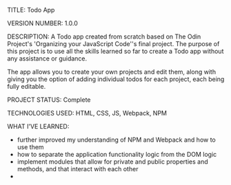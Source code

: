 TITLE: Todo App

VERSION NUMBER: 1.0.0

DESCRIPTION: A Todo app created from scratch based on The Odin Project's 'Organizing your JavaScript Code''s final project. The purpose of this project is to use all the skills learned so far to create a Todo app without any assistance or guidance. 

The app allows you to create your own projects and edit them, along with giving you the option of adding individual todos for each project, each being fully editable.

PROJECT STATUS: Complete

TECHNOLOGIES USED: HTML, CSS, JS, Webpack, NPM

WHAT I'VE LEARNED:
- further improved my understanding of NPM and Webpack and how to use them
- how to separate the application functionality logic from the DOM logic
- implement modules that allow for private and public properties and methods, and that interact with each other
-  